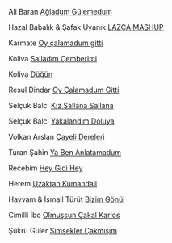 Ali Baran [Ağladum Gülemedum](https://www.youtube.com/watch?v=NQ4fUDgevao)

Hazal Babalık & Şafak Uyanık [LAZCA MASHUP](https://www.youtube.com/watch?v=SZp-OERwFbQ)

Karmate [Oy çalamadum gitti](https://www.youtube.com/watch?v=t6hNicK_OdQ)

Koliva [Salladım Çemberimi](https://www.youtube.com/watch?v=ezclzFMObNY)

Koliva [Düğün](https://www.youtube.com/watch?v=8Bc06ekeqhg)

Resul Dindar [Oy Çalamadum Gitti](https://www.youtube.com/watch?v=t6hNicK_OdQ)

Selçuk Balcı [Kız Sallana Sallana](https://www.youtube.com/watch?v=Si8yuICGpHA)

Selçuk Balcı [Yakalandım Doluya](https://www.youtube.com/watch?v=SLTNrwctwNM)

Volkan Arslan [Çayeli Dereleri](https://www.youtube.com/watch?v=YxjR6so-BRw)

Turan Şahin [Ya Ben Anlatamadum](https://www.youtube.com/watch?v=Uhx3xUgd-oQ)

Recebim [Hey Gidi Hey](https://www.youtube.com/watch?v=X89jx0UwL-o)

Herem [Uzaktan Kumandali](https://www.youtube.com/watch?v=qfzmZG6yVdM)

Havvam & İsmail Türüt [Bizim Gönül](https://www.youtube.com/watch?v=U7YbtpElBQA)

Cimilli İbo [Olmuşsun Çakal Karlos](https://www.youtube.com/watch?v=8jUqmKkDzEA)

Şükrü Güler [Şimşekler Çakmışım](https://www.youtube.com/watch?v=8T2q2BZh4Vw)
